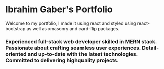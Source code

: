 # Ibrahim Gaber's Portfolio

Welcome to my portfolio, I made it using react and styled using react-bootstrap as well as xmasonry and card-flip packages.

### Experienced full-stack web developer skilled in MERN stack. Passionate about crafting seamless user experiences. Detail-oriented and up-to-date with the latest technologies. Committed to delivering highquality projects.
